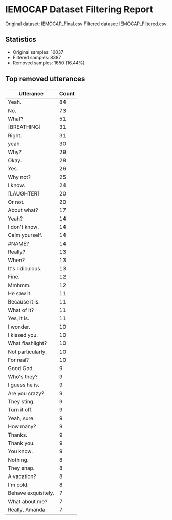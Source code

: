 # IEMOCAP Dataset Filtering Report

Original dataset: IEMOCAP_Final.csv
Filtered dataset: IEMOCAP_Filtered.csv

## Statistics

- Original samples: 10037
- Filtered samples: 8387
- Removed samples: 1650 (16.44%)

## Top removed utterances

| Utterance | Count |
|-----------|-------|
| Yeah. | 84 |
| No. | 73 |
| What? | 51 |
| [BREATHING] | 31 |
| Right. | 31 |
| yeah. | 30 |
| Why? | 29 |
| Okay. | 28 |
| Yes. | 26 |
| Why not? | 25 |
| I know. | 24 |
| [LAUGHTER] | 20 |
| Or not. | 20 |
| About what? | 17 |
| Yeah? | 14 |
| I don't know. | 14 |
| Calm yourself. | 14 |
| #NAME? | 14 |
| Really? | 13 |
| When? | 13 |
| It's ridiculous. | 13 |
| Fine. | 12 |
| Mmhmm. | 12 |
| He saw it. | 11 |
| Because it is. | 11 |
| What of it? | 11 |
| Yes, it is. | 11 |
| I wonder. | 10 |
| I kissed you. | 10 |
| What flashlight? | 10 |
| Not particularly. | 10 |
| For real? | 10 |
| Good God. | 9 |
| Who's they? | 9 |
| I guess he is. | 9 |
| Are you crazy? | 9 |
| They sting. | 9 |
| Turn it off. | 9 |
| Yeah, sure. | 9 |
| How many? | 9 |
| Thanks. | 9 |
| Thank you. | 9 |
| You know. | 9 |
| Nothing. | 8 |
| They snap. | 8 |
| A vacation? | 8 |
| I'm cold. | 8 |
| Behave exquisitely. | 7 |
| What about me? | 7 |
| Really, Amanda. | 7 |
